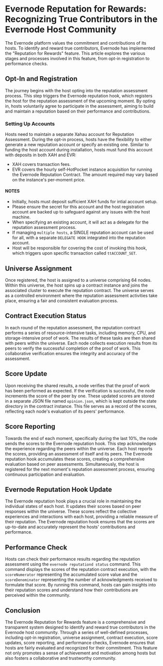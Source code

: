 # Evernode Reputation for Rewards: Recognizing True Contributors in the Evernode Host Community

The Evernode platform values the commitment and contributions of its hosts. To identify and reward true contributors, Evernode has implemented the "Reputation for Rewards" feature. This article explores the various stages and processes involved in this feature, from opt-in registration to performance checks.

## Opt-In and Registration

The journey begins with the host opting into the reputation assessment process. This step triggers the Evernode reputation hook, which registers the host for the reputation assessment of the upcoming moment. By opting in, hosts voluntarily agree to participate in the assessment, aiming to build and maintain a reputation based on their performance and contributions.

### Setting Up Accounts

Hosts need to maintain a separate Xahau account for Reputation Assessment. During the opt-in process, hosts have the flexibility to either generate a new reputation account or specify an existing one. Similar to funding the host account during installation, hosts must fund this account with deposits in both XAH and EVR:

- XAH covers transaction fees.
- EVR covers the hourly self-HotPocket instance acquisition for running the Evernode Reputation Contract. The amount required may vary based on the instance's per-moment price.

#### NOTES 
- Initially, hosts must deposit sufficient XAH funds for intial account setup.
- Please ensure the secret for this account and the host registration account are backed up to safeguard against any issues with the host machine.
- When specifying an existing account, it will act as a delegate for the reputation assessment process.
- If managing `multiple hosts`, a SINGLE reputation account can be used for all, with a separate `DELEGATE HOOK` integrated into the reputation account.
- Host will be responsible for covering the cost of invoking this hook, which triggers upon specific transaction called `ttACCOUNT_SET`.


## Universe Assignment

Once registered, the host is assigned to a universe comprising 64 nodes. Within this universe, the host spins up a contract instance and joins the associated cluster to execute the reputation contract. The universe serves as a controlled environment where the reputation assessment activities take place, ensuring a fair and consistent evaluation process.

## Contract Execution Status

In each round of the reputation assessment, the reputation contract performs a series of resource-intensive tasks, including memory, CPU, and storage-intensive proof of work. The results of these tasks are then shared with peers within the universe. Each node collects execution results from its peers to verify the successful completion of the proof of work. This collaborative verification ensures the integrity and accuracy of the assessment.

## Score Update

Upon receiving the shared results, a node verifies that the proof of work has been performed as expected. If the verification is successful, the node increments the score of the peer by one. These updated scores are stored in a separate JSON file named `opinion.json`, which is kept outside the state directory in the contract instance. This file serves as a record of the scores, reflecting each node's evaluation of its peers' performance.

## Score Reporting

Towards the end of each moment, specifically during the last 10%, the node sends the scores to the Evernode reputation hook. This step acknowledges the experience regarding the peers within the universe. Each host reports the scores, providing an assessment of itself and its peers. The Evernode reputation hook accumulates these scores, creating a comprehensive evaluation based on peer assessments. Simultaneously, the host is registered for the next moment's reputation assessment process, ensuring continuous participation and evaluation.

## Evernode Reputation Hook Update

The Evernode reputation hook plays a crucial role in maintaining the individual states of each host. It updates their scores based on peer responses within the universe. These scores reflect the collective experiences and interactions with each host, providing a reliable measure of their reputation. The Evernode reputation hook ensures that the scores are up-to-date and accurately represent the hosts' contributions and performance.

## Performance Check

Hosts can check their performance results regarding the reputation assessment using the `evernode reputationd status` command. This command displays the scores of the reputation contract execution, with the `scoreNumerator` representing the accumulated score value and the `scoreDenominator` representing the number of acknowledgments received to formulate that score. By running this command, hosts can gain insights into their reputation scores and understand how their contributions are perceived within the community.

## Conclusion

The Evernode Reputation for Rewards feature is a comprehensive and transparent system designed to identify and reward true contributors in the Evernode host community. Through a series of well-defined processes, including opt-in registration, universe assignment, contract execution, score updates, score reporting, and performance checks, Evernode ensures that hosts are fairly evaluated and recognized for their commitment. This feature not only promotes a sense of achievement and motivation among hosts but also fosters a collaborative and trustworthy community.